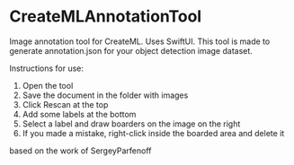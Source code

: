 # CreateMLAnnotationTool
Image annotation tool for CreateML. Uses SwiftUI.
This tool is made to generate annotation.json for your object detection image dataset. 

Instructions for use:
1. Open the tool
2. Save the document in the folder with images
3. Click Rescan at the top
4. Add some labels at the bottom
5. Select a label and draw boarders on the image on the right
6. If you made a mistake, right-click inside the boarded area and delete it


based on the work of SergeyParfenoff
